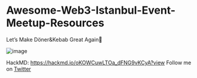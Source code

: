 # Awesome-Web3-Istanbul-Event-Meetup-Resources
Let’s Make Döner&amp;Kebab Great Again🥙

![image](https://user-images.githubusercontent.com/75987728/215114624-c51a6b08-b499-40f9-892a-83d2587004b8.png)

HackMD: https://hackmd.io/oKOWCuwLTOa_dFNG9vKCyA?view
Follow me on [Twitter](https://twitter.com/0xarmagan)
